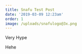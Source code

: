 ```yaml
---
title: Snafu Test Post
date: '2019-03-09 12:23am'
order: 1
image: /uploads/snafulogo@3x.png
---
```

Very Hype

Hehe
